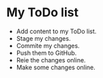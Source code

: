 # My ToDo list
- Add content to my ToDo list.
- Stage my changes.
- Commite my changes.
- Push them to GitHub.
- Reie the changes online.
- Make some changes online.